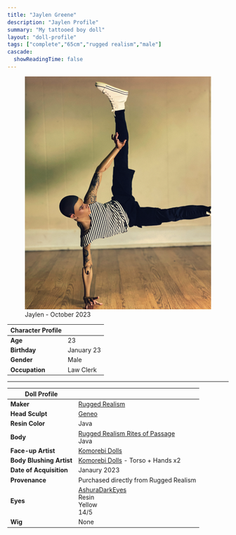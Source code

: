 ```yaml
---
title: "Jaylen Greene"
description: "Jaylen Profile"
summary: "My tattooed boy doll"
layout: "doll-profile"
tags: ["complete","65cm","rugged realism","male"]
cascade:
  showReadingTime: false
---
```

<div class="flex gap-4 flex-row flex-wrap">
  <div><figure><img src="feature.png" class="doll-profile-img" alt="A male doll breakdancing." width="500"><figcaption>Jaylen - October 2023</figcaption></figure></div>
  <div>

| Character Profile | |
| ----- | ---|
| **Age** | 23 |
| **Birthday** | January 23 |
| **Gender** | Male |
| **Occupation** | Law Clerk |

---

| Doll Profile | |
| ----- | ---|
| **Maker** | [Rugged Realism](https://ruggedrealism.wordpress.com/) |
| **Head Sculpt** | [Geneo](https://ruggedrealism.wordpress.com/2021/06/26/the-rites-of-passage-series/) |
| **Resin Color** | Java |
| **Body** | [Rugged Realism Rites of Passage](https://ruggedrealism.wordpress.com/2021/06/26/the-rites-of-passage-series/) <br> Java |
| **Face-up Artist** | [Komorebi Dolls](https://komorebidolls.com/) |
| **Body Blushing Artist** | [Komorebi Dolls](https://komorebidolls.com/) - Torso + Hands x2 |
| **Date of Acquisition** | Janaury 2023 |
| **Provenance** | Purchased directly from Rugged Realism |
| **Eyes** | [AshuraDarkEyes](https://www.etsy.com/shop/ashuradarkeyes) <br> Resin <br> Yellow <br> 14/5 |
| **Wig** | None |

  </div>
</div>